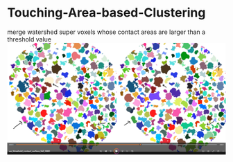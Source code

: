 # Touching-Area-based-Clustering
merge watershed super voxels whose contact areas are larger than a threshold value
[![Watch the video](particle.png)](https://youtu.be/3BU-1uZqROo)
